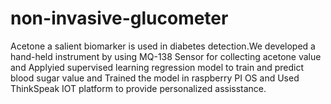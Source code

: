 # non-invasive-glucometer
Acetone a salient biomarker is used in diabetes detection.We developed a hand-held instrument by using MQ-138 Sensor for collecting acetone value and Applyied supervised learning regression model to train and predict blood sugar value and Trained the model in raspberry PI OS and  Used ThinkSpeak IOT platform to provide personalized assisstance.
